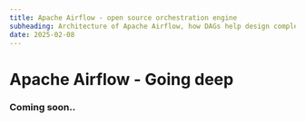 ```yaml
---
title: Apache Airflow - open source orchestration engine
subheading: Architecture of Apache Airflow, how DAGs help design complex flows and dependencies, and how we can leverage Apache airflow to train a ML Model and monitor.
date: 2025-02-08
---
```


# Apache Airflow - Going deep

### Coming soon..